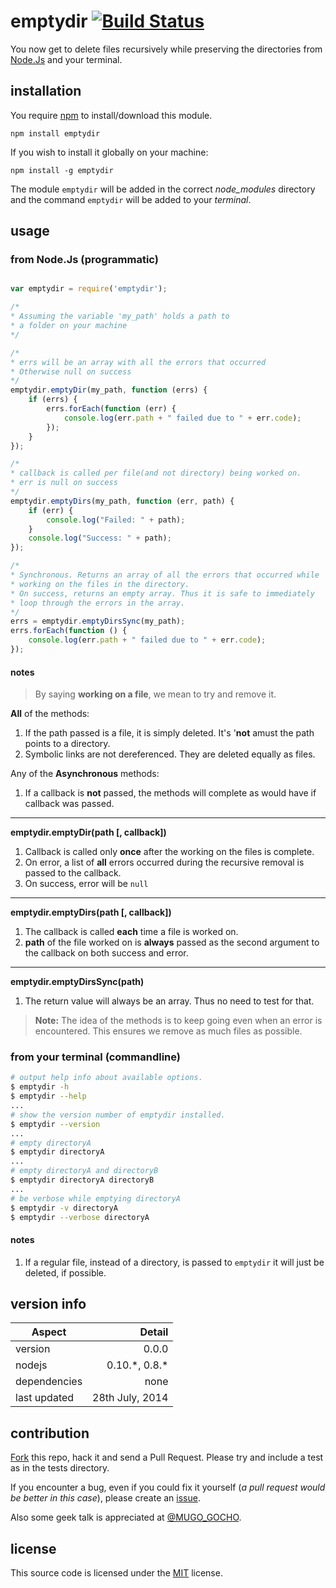 ﻿
# emptydir [![Build Status](https://travis-ci.org/GochoMugo/emptydir.svg?branch=master)](https://travis-ci.org/GochoMugo/emptydir)

You now get to delete files recursively while preserving the directories from [Node.Js][nodejs] and your terminal.

## installation ##

You require [npm][npm] to install/download this module.

`npm install emptydir`

If you wish to install it globally on your machine:

`npm install -g emptydir`

The module `emptydir` will be added in the correct *node_modules* directory and the command `emptydir` will be added to your *terminal*.

## usage ##

### from Node.Js (programmatic) ###

```js

var emptydir = require('emptydir');

/* 
* Assuming the variable 'my_path' holds a path to
* a folder on your machine
*/

/*
* errs will be an array with all the errors that occurred
* Otherwise null on success
*/
emptydir.emptyDir(my_path, function (errs) {
    if (errs) {
        errs.forEach(function (err) {
            console.log(err.path + " failed due to " + err.code);
        });
    }
});

/*
* callback is called per file(and not directory) being worked on.
* err is null on success
*/
emptydir.emptyDirs(my_path, function (err, path) {
    if (err) {
        console.log("Failed: " + path);
    }
    console.log("Success: " + path);
});

/*
* Synchronous. Returns an array of all the errors that occurred while
* working on the files in the directory.
* On success, returns an empty array. Thus it is safe to immediately
* loop through the errors in the array.
*/
errs = emptydir.emptyDirsSync(my_path);
errs.forEach(function () {
    console.log(err.path + " failed due to " + err.code);
});
```

#### notes ####

> By saying **working on a file**, we mean to try and remove it.

**All** of the methods:

1. If the path passed is a file, it is simply deleted. It's '**not** amust the path points to a directory.
2. Symbolic links are not dereferenced. They are deleted equally as files.

Any of the **Asynchronous** methods:

1. If a callback is **not** passed, the methods will complete as would have if callback was passed.

<hr>

**emptydir.emptyDir(path [, callback])**

1. Callback is called only **once** after the working on the files is complete.
2. On error, a list of **all** errors occurred during the recursive removal is passed to the callback.
3. On success, error will be `null`

<hr>

**emptydir.emptyDirs(path [, callback])**

1. The callback is called **each** time a file is worked on.
2. **path** of the file worked on is **always** passed as the second argument to the callback on both success and error.

<hr>

**emptydir.emptyDirsSync(path)**

1. The return value will always be an array. Thus no need to test for that.

> **Note:** The idea of the methods is to keep going even when an error is encountered. This ensures we remove as much files as possible.

### from your terminal (commandline) ###

```bash
# output help info about available options.
$ emptydir -h
$ emptydir --help
...
# show the version number of emptydir installed.
$ emptydir --version
...
# empty directoryA
$ emptydir directoryA
...
# empty directoryA and directoryB
$ emptydir directoryA directoryB
...
# be verbose while emptying directoryA
$ emptydir -v directoryA
$ emptydir --verbose directoryA
```

#### notes ####

1. If a regular file, instead of a directory, is passed to `emptydir` it will just be deleted, if possible.

## version info ##

|Aspect|Detail|
|------|------:|
|version|0.0.0|
|nodejs|0.10.\*, 0.8.\*|
|dependencies|none|
|last updated|28th July, 2014|

<!-- > A different [version][version]?-->

## contribution ##

[Fork][fork] this repo, hack it and send a Pull Request. Please try and include a test as in the tests directory.

If you encounter a bug, even if you could fix it yourself (*a pull request would be better in this case*), please create an [issue].

Also some geek talk is appreciated at [@MUGO_GOCHO][tweet].

## license #

This source code is licensed under the [MIT][MIT] license.

[nodejs]:https://nodejs.org "NodeJs Homepage"
[npm]:https://npmjs.org "Node Package Manager"
<!--[version]:https://github.com/GochoMugo/emptydir "All Versions"-->
[fork]:https://github.com/GochoMugo/emptydir "Fork this repo"
[issue]:https://github.com/GochoMugo/emptydir/issues "Create an issue"
[tweet]:https://twitter.com/MUGO_GOCHO "Tweet me"
[MIT]:https://github.com/GochoMugo/emptydir/blob/master/LICENSE  "Read the License"

